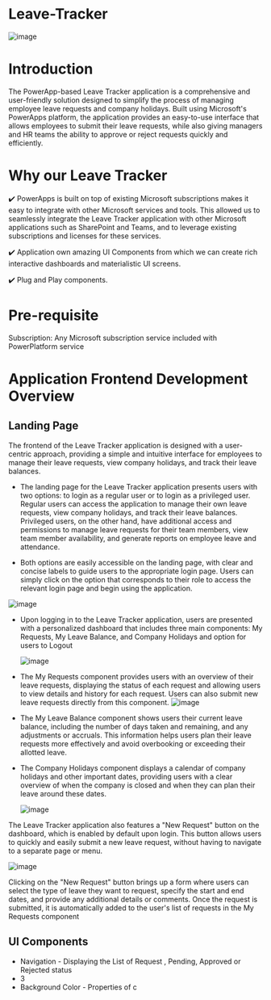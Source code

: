 # Leave-Tracker
![image](https://user-images.githubusercontent.com/48203727/236288415-68e0746b-b53d-4b9d-9b9a-dd17cda95a7e.png)



# Introduction 
The PowerApp-based Leave Tracker application is a comprehensive and user-friendly solution designed to simplify the process of managing employee leave requests and company holidays. Built using Microsoft's PowerApps platform, the application provides an easy-to-use interface that allows employees to submit their leave requests, while also giving managers and HR teams the ability to approve or reject requests quickly and efficiently.

# Why our Leave Tracker

✔️ PowerApps is built on top of existing Microsoft subscriptions makes it easy to integrate with other Microsoft services and tools. This allowed us to seamlessly        integrate the Leave Tracker application with other Microsoft applications such as SharePoint and Teams, and to leverage existing subscriptions and licenses for        these services.

 ✔️ Application own amazing UI Components from which we can create rich interactive dashboards and materialistic UI screens.
   
 ✔️ Plug and Play components.

# Pre-requisite
Subscription: 
          Any Microsoft subscription service included with PowerPlatform service 
          
 # Application Frontend Development Overview
 ## Landing Page 
 
 The frontend of the Leave Tracker application is designed with a user-centric approach, providing a simple and intuitive interface for employees to manage their leave     requests, view company holidays, and track their leave balances. 
  
- The landing page for the Leave Tracker application presents users with two options: to login as a regular user or to login as a privileged user. Regular users can access the application to manage their own leave requests, view company holidays, and track their leave balances. Privileged users, on the other hand, have additional access and permissions to manage leave requests for their team members, view team member availability, and generate reports on employee leave and attendance.

- Both options are easily accessible on the landing page, with clear and concise labels to guide users to the appropriate login page. Users can simply click on the option that corresponds to their role to access the relevant login page and begin using the application.

![image](https://user-images.githubusercontent.com/48203727/236295416-48dacf3b-59bd-4246-b940-1ea36c0dfafb.png)

- Upon logging in to the Leave Tracker application, users are presented with a personalized dashboard that includes three main components: My Requests, My Leave Balance, and Company Holidays and option for users to Logout 

  ![image](https://user-images.githubusercontent.com/48203727/236299074-dd88f873-72a8-46fe-91fe-9d1e3c5c5f0e.png)

 -  The My Requests component provides users with an overview of their leave requests, displaying the status of each request and allowing users to view details and         history for each request. Users can also submit new leave requests directly from this component.
    ![image](https://user-images.githubusercontent.com/48203727/236304553-34993c17-6721-4c33-b78b-6fd1f0bceda0.png)

 -  The My Leave Balance component shows users their current leave balance, including the number of days taken and remaining, and any adjustments or accruals. This        information helps users plan their leave requests more effectively and avoid overbooking or exceeding their allotted leave.
 
 -  The Company Holidays component displays a calendar of company holidays and other important dates, providing users with a clear overview of when the company is         closed and when they can plan their leave around these dates.

     ![image](https://user-images.githubusercontent.com/48203727/236303966-01530341-dcab-47eb-83e4-f8ec99b68ce9.png)

The Leave Tracker application also features a "New Request" button on the dashboard, which is enabled by default upon login. This button allows users to quickly and easily submit a new leave request, without having to navigate to a separate page or menu.

![image](https://user-images.githubusercontent.com/48203727/236296542-b785883c-3f68-4c9b-b2d6-a40264bf0603.png)

Clicking on the "New Request" button brings up a form where users can select the type of leave they want to request, specify the start and end dates, and provide any additional details or comments. Once the request is submitted, it is automatically added to the user's list of requests in the My Requests component

## UI Components
- Navigation  - Displaying the List of Request , Pending, Approved or Rejected status 
- 3
- Background Color - Properties of c




